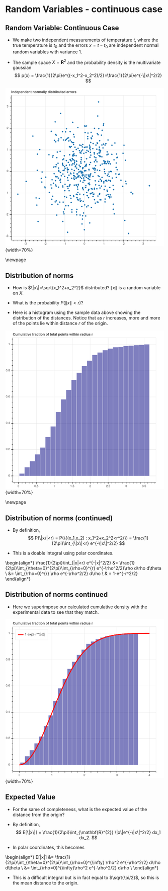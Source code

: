 # Random Variables - continuous case


## Random Variable: Continuous Case

- We make two independent measurements of temperature $t$, where the true temperature is $t_{0}$ and the
errors $x=t-t_0$  are independent normal random variables with variance $1$.

- The sample space $X=\mathbf{R}^{2}$ and the probability density is the multivariate gaussian
$$
p(x) = \frac{1}{2\pi}e^{(-x_1^2-x_2^2)/2}=\frac{1}{2\pi}e^{-\|x\|^2/2}
$$

![](IndependentErrors.png){width=70%}

\newpage
## Distribution of norms

- How is  $\|x\|=\sqrt{x_1^2+x_2^2}$ distributed?  $\|x\|$ is a random variable on $X$.

- What is the probability $P(\|x\|<r)$?

- Here is a histogram using the sample data above showing the distribution of the distances.  Notice
that as $r$ increases, more and more of the points lie within distance $r$ of the origin.

![](RadialHist.png){width=70%}

\newpage
## Distribution of norms (continued)

- By definition, 
$$
P(\|x\|<r) = P(\{(x_1,x_2) : x_1^2+x_2^2<r^2\}) = \frac{1}{2\pi}\int_{\|x\|<r} e^{-\|x\|^2/2}
$$


- This is a doable integral using polar coordinates.

\begin{align*}
\frac{1}{2\pi}\int_{\|x\|<r} e^{-\|x\|^2/2} &= \frac{1}{2\pi}\int_{\theta=0}^{2\pi}\int_{\rho=0}^{r} e^{-\rho^2/2}\rho d\rho d\theta \\
&= \int_{\rho=0}^{r} \rho e^{-\rho^2/2} d\rho \\
& = 1-e^{-r^2/2}
\end{align*}

## Distribution of norms continued

- Here we superimpose our calculated cumulative density with the experimental data to see that they match.

![](RadialHistDensity.png){width=70%}


## Expected Value

- For the same of completeness, what is the expected value of the distance from the origin?

- By definition,
$$
E[\|x\|] = \frac{1}{2\pi}\int_{\mathbf{R}^{2}} \|x\|e^{-\|x\|^2/2} dx_1 dx_2.
$$

- In polar coordinates, this becomes

\begin{align*}
E[\|x\|] &= \frac{1}{2\pi}\int_{\theta=0}^{2\pi}\int_{\rho=0}^{\infty} \rho^2 e^{-\rho^2/2} d\rho d\theta \\
  &= \int_{\rho=0}^{\infty}\rho^2 e^{-\rho^2/2} d\rho \\
\end{align*}

- This is a difficult integral but is in fact equal to $\sqrt{\pi/2}$, so this is the mean distance to the origin.
